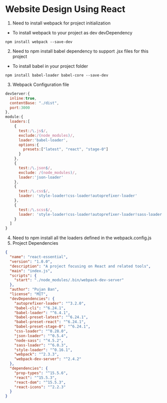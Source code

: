 # Website Design Using React
1. Need to install webpack for project initialization
* To install webpack to your project as dev devDependency
```
npm install webpack --save-dev
```
2. Need to npm install babel dependency to support .jsx files for this project
* To install babel in your project folder
```
npm install babel-loader babel-core --save-dev
```
3. Webpack Configuration file
```javascript
devServer:{
  inline:true,
  contentBase: "./dist",
  port:3000
},
module:{
  loaders:[
    {
      test:/\.js$/,
      exclude:/(node_modules)/,
      loader:'babel-loader',
      options:{
        presets:["latest", "react", "stage-0"]
      }
    },
    {
      test:/\.json$/,
      exclude: /(node_modules)/,
      loader:'json-loader'
    },
    {
      test:/\.css$/,
      loader: 'style-loader!css-loader!autoprefixer-loader'
    },
    {
      test:/\.scss$/,
      loader: 'style-loader!css-loader!autoprefixer-loader!sass-loader'
    }
  ]
}
```
4. Need to npm install all the loaders defined in the webpack.config.js
5. Project Dependencies
```json
{
  "name": "react-essential",
  "version": "1.0.0",
  "description": "A project focusing on React and related tools",
  "main": "index.js",
  "scripts": {
    "start": "./node_modules/.bin/webpack-dev-server"
  },
  "author": "Pujan Ban",
  "license": "MIT",
  "devDependencies": {
    "autoprefixer-loader": "^3.2.0",
    "babel-cli": "^6.24.1",
    "babel-loader": "^6.4.1",
    "babel-preset-latest": "^6.24.1",
    "babel-preset-react": "^6.24.1",
    "babel-preset-stage-0": "^6.24.1",
    "css-loader": "^0.28.0",
    "json-loader": "^0.5.4",
    "node-sass": "^4.5.2",
    "sass-loader": "^6.0.3",
    "style-loader": "^0.16.1",
    "webpack": "^2.3.3",
    "webpack-dev-server": "^2.4.2"
  },
  "dependencies": {
    "prop-types": "^15.5.6",
    "react": "^15.5.3",
    "react-dom": "^15.5.3",
    "react-icons": "^2.2.3"
  }
}
```

